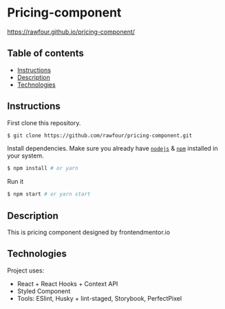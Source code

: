 # Pricing-component

https://rawfour.github.io/pricing-component/

## Table of contents

- [Instructions](#Instructions)
- [Description](#Description)
- [Technologies](#Technologies)

## Instructions

First clone this repository.

```bash
$ git clone https://github.com/rawfour/pricing-component.git
```

Install dependencies. Make sure you already have [`nodejs`](https://nodejs.org/en/) & [`npm`](https://www.npmjs.com/) installed in your system.

```bash
$ npm install # or yarn
```

Run it

```bash
$ npm start # or yarn start
```

## Description

This is pricing component designed by frontendmentor.io

## Technologies

Project uses:

- React + React Hooks + Context API
- Styled Component
- Tools: ESlint, Husky + lint-staged, Storybook, PerfectPixel
